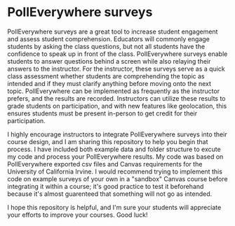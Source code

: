# PollEverywhere surveys  

PollEverywhere surveys are a great tool to increase student engagement and assess student comprehension. Educators will commonly engage students by asking the class questions, but not all students have the confidence to speak up in front of the class. PollEverywhere surveys enable students to answer questions behind a screen while also relaying their answers to the instructor. For the instructor, these surveys serve as a quick class assessment whether students are comprehending the topic as intended and if they must clarify anything before moving onto the next topic. PollEverywhere can be implemented as frequently as the instructor prefers, and the results are recorded. Instructors can utilize these results to grade students on participation, and with new features like geolocation, this ensures students must be present in-person to get credit for their participation.  

I highly encourage instructors to integrate PollEverywhere surveys into their course design, and I am sharing this repository to help you begin that process. I have included both example data and folder structure to excute my code and process your PollEverywhere results. My code was based on PollEverywhere exported csv files and Canvas requirements for the University of California Irvine. I would recommend trying to implement this code on example surveys of your own in a "sandbox" Canvas course before integrating it within a course; it's good practice to test it beforehand because it's almost guarenteed that something will not go as intended.  

I hope this repository is helpful, and I'm sure your students will appreciate your efforts to improve your courses. Good luck!
